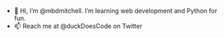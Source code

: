 - 👋  Hi, I’m @mbdmitchell. I’m learning web development and Python for fun.
- 📫  Reach me at @duckDoesCode on Twitter 

